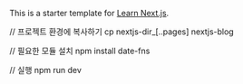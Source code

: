 This is a starter template for [Learn Next.js](https://nextjs.org/learn).

// 프로젝트 환경에 복사하기
cp nextjs-dir_[..pages] nextjs-blog

// 필요한 모듈 설치
npm install date-fns

// 실행
npm run dev